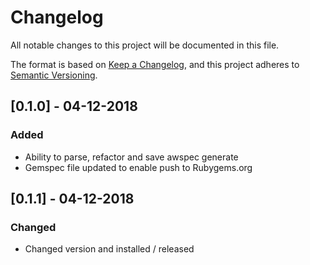 # Changelog
All notable changes to this project will be documented in this file.

The format is based on [Keep a Changelog](https://keepachangelog.com/en/1.0.0/),
and this project adheres to [Semantic Versioning](https://semver.org/spec/v2.0.0.html).


## [0.1.0] - 04-12-2018
### Added
- Ability to parse, refactor and save awspec generate
- Gemspec file updated to enable push to Rubygems.org

## [0.1.1] - 04-12-2018
### Changed
- Changed version and installed / released